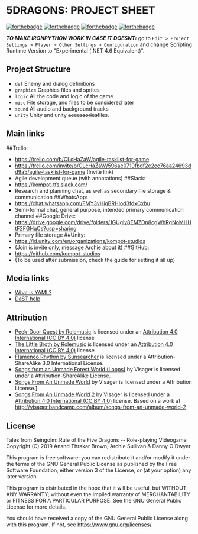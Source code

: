 5DRAGONS: PROJECT SHEET
=======================

[![forthebadge](https://forthebadge.com/images/badges/built-with-swag.svg)](https://forthebadge.com)
[![forthebadge](https://forthebadge.com/images/badges/made-with-c-sharp.svg)](https://forthebadge.com) [![forthebadge](https://forthebadge.com/images/badges/made-with-python.svg)](https://forthebadge.com)
[![forthebadge](https://forthebadge.com/images/badges/60-percent-of-the-time-works-every-time.svg)](https://forthebadge.com)

***TO MAKE IRONPYTHON WORK IN CASE IT DOESNT:*** go to `Edit > Project Settings > Player > Other Settings > Configuration` and change Scripting Runtime Version
to "Experimental (.NET 4.6 Equivalent)".

Project Structure
-----------------
- `def` Enemy and dialog definitions
- `graphics` Graphics files and sprites
- `logic` All the code and logic of the game
- `misc` File storage, and files to be considered later
- `sound` All audio and background tracks
- `unity` Unity and unity ~~accessories~~files.

Main links
----------

##Trello:
- https://trello.com/b/CLcHaZaW/agile-tasklist-for-game
- https://trello.com/invite/b/CLcHaZaW/596ae0719fbdf2e2cc76aa24693dd9a5/agile-tasklist-for-game (Invite link)
- Agile development queue (with annotations)
##Slack:
- https://kompot-tfs.slack.com/
- Research and planning chat, as well as secondary file storage & communication
##WhatsApp:
- https://chat.whatsapp.com/FMY3vHiqBRHIod3fdxCxbu
- Semi-formal chat, general purpose, intended primary communication channel
##Google Drive:
- https://drive.google.com/drive/folders/1GUgiy8EMZDn8cgWhRgNoMHHtF2FGHqCs?usp=sharing
- Primary file storage
##Unity:
- https://id.unity.com/en/organizations/kompot-studios
- (Join is invite only, message Archie about it)
##GitHub:
- https://github.com/kompot-studios
- (To be used after submission, check the guide for setting it all up)


Media links
-----------
- [What is YAML?](https://en.wikipedia.org/wiki/YAML)
- [DaST help](http://atlasjan.sdf.org/dl/dast-doc/dast.html)

Attribution
-----------

- [Peek-Door Quest by Rolemusic][peekdoor] is licensed under an [Attribution 4.0 International (CC BY 4.0)](https://creativecommons.org/licenses/by/4.0/) license
- [The Little Broth by Rolemusic][littlebroth] is licensed under an [Attribution 4.0 International (CC BY 4.0)](https://creativecommons.org/licenses/by/4.0/) license
- [Flamenco Rhythm by Sunsearcher][flamenco1] is licensed under a Attribution-ShareAlike 3.0 International License.
- [Songs from an Unmade Forest World (Loops)][forestworld] by Visager is licensed under a Attribution-ShareAlike License.
- [Songs From An Unmade World][unmadeworld] by Visager is licensed under a Attribution License.]
- [Songs From An Unmade World 2][unmadeworld2] by Visager is licensed under a [Attribution 4.0 International (CC BY 4.0)](https://creativecommons.org/licenses/by/4.0/) license. Based on a work at http://visager.bandcamp.com/album/songs-from-an-unmade-world-2

[peekdoor]: http://freemusicarchive.org/music/Rolemusic/~/Peek-Door_Quest
[littlebroth]: http://freemusicarchive.org/music/Rolemusic/The_Black_Dot/09_rolemusic_-_the_little_broth
[flamenco1]: http://freemusicarchive.org/music/Sunsearcher/Sunsearcher_Spirit/05_-_Flamenco_Rhythm
[unmadeworld]: https://freemusicarchive.org/music/Visager/Songs_From_An_Unmade_World/
[unmadeworld2]: https://freemusicarchive.org/music/Visager/Songs_From_An_Unmade_World_2/
[forestworld]: https://freemusicarchive.org/music/Visager/Songs_from_an_Unmade_Forest_World/

License
-------

Tales from Seingolm: Rule of the Five Dragons -- Role-playing Videogame
Copyright (C) 2019  Anand Thrakar Brown, Archie Sullivan & Danny O'Dwyer

This program is free software: you can redistribute it and/or modify
it under the terms of the GNU General Public License as published by
the Free Software Foundation, either version 3 of the License, or
(at your option) any later version.

This program is distributed in the hope that it will be useful,
but WITHOUT ANY WARRANTY; without even the implied warranty of
MERCHANTABILITY or FITNESS FOR A PARTICULAR PURPOSE.  See the
GNU General Public License for more details.

You should have received a copy of the GNU General Public License
along with this program.  If not, see <https://www.gnu.org/licenses/>.
